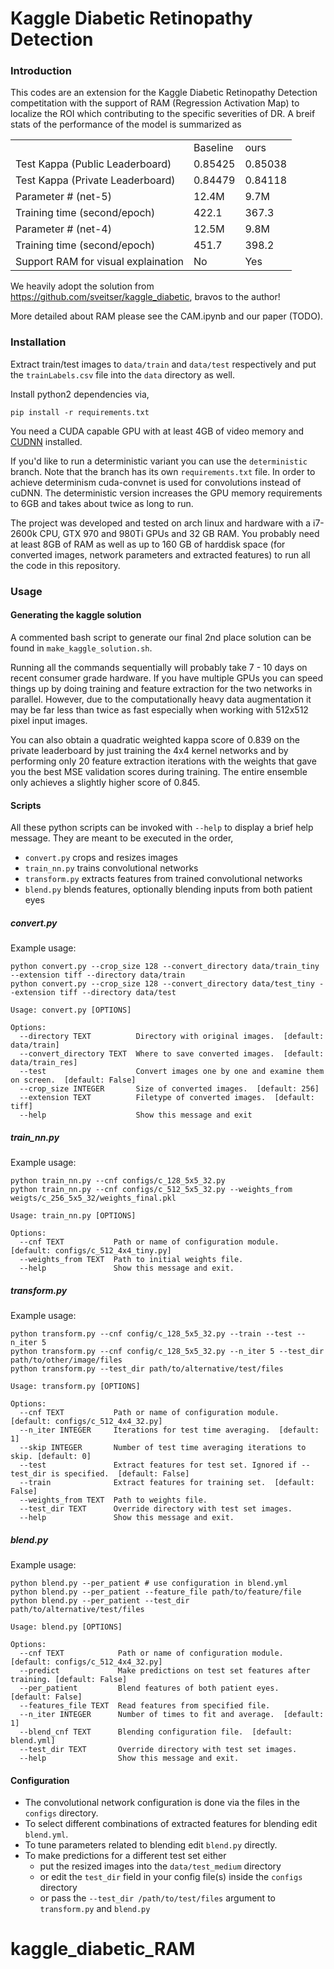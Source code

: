 # Kaggle Diabetic Retinopathy Detection
### Introduction
This codes are an extension for the Kaggle Diabetic Retinopathy Detection competitation with the support of RAM (Regression Activation Map) to localize the ROI which contributing to the specific severities of DR. A breif stats of the performance of the model is summarized as 

|                                  |          |          | 
|----------------------------------|----------|----------| 
|                                  |Baseline  |  ours    | 
| Test Kappa (Public Leaderboard)  | 0.85425  | 0.85038  | 
| Test Kappa (Private Leaderboard) | 0.84479  | 0.84118  | 
| Parameter # (net-5)              | 12.4M    | 9.7M     | 
| Training time (second/epoch)     | 422.1    | 367.3    | 
| Parameter # (net-4)              | 12.5M    | 9.8M     | 
| Training time (second/epoch)     | 451.7    | 398.2    | 
| Support RAM for visual explaination                   | No       | Yes    |

We heavily adopt the solution from https://github.com/sveitser/kaggle_diabetic, bravos to the author!

More detailed about RAM please see the CAM.ipynb and our paper (TODO).

### Installation

Extract train/test images to `data/train` and `data/test` respectively and
put the `trainLabels.csv` file into the `data` directory as well.

Install python2 dependencies via,
```
pip install -r requirements.txt
```
You need a CUDA capable GPU with at least 4GB of video memory and
[CUDNN](https://developer.nvidia.com/cudnn) installed.

If you'd like to run a deterministic variant you can use the `deterministic`
branch. Note that the branch has its own `requirements.txt` file.
In order to achieve determinism cuda-convnet is used for convolutions instead
of cuDNN. The deterministic version increases the GPU memory requirements
to 6GB and takes about twice as long to run.

The project was developed and tested on arch linux and hardware with a i7-2600k CPU,
GTX 970 and 980Ti GPUs and 32 GB RAM. You probably need at least 8GB of RAM as
well as up to 160 GB of harddisk space (for converted images, network
parameters and extracted features) to run all the code in this repository.

### Usage
#### Generating the kaggle solution
A commented bash script to generate our final 2nd place solution can be found
in `make_kaggle_solution.sh`.

Running all the commands sequentially will probably take 7 - 10 days on recent
consumer grade hardware. If you have multiple GPUs you can speed things up
by doing training and feature extraction for the two networks in parallel.
However, due to the computationally heavy data augmentation it may be far less than
twice as fast especially when working with 512x512 pixel input images.

You can also obtain a quadratic weighted kappa score of 0.839 on the private
leaderboard by just training the 4x4 kernel networks and by performing only 20
feature extraction iterations with the weights that gave you the best MSE
validation scores during training. The entire ensemble only achieves a
slightly higher score of 0.845.

#### Scripts
All these python scripts can be invoked with `--help` to display a brief help
message. They are meant to be executed in the order,

- `convert.py` crops and resizes images
- `train_nn.py` trains convolutional networks
- `transform.py` extracts features from trained convolutional networks
- `blend.py` blends features, optionally blending inputs from both patient eyes

##### convert.py
Example usage:
```
python convert.py --crop_size 128 --convert_directory data/train_tiny --extension tiff --directory data/train
python convert.py --crop_size 128 --convert_directory data/test_tiny --extension tiff --directory data/test
```
```
Usage: convert.py [OPTIONS]

Options:
  --directory TEXT          Directory with original images.  [default: data/train]
  --convert_directory TEXT  Where to save converted images.  [default: data/train_res]
  --test                    Convert images one by one and examine them on screen.  [default: False]
  --crop_size INTEGER       Size of converted images.  [default: 256]
  --extension TEXT          Filetype of converted images.  [default: tiff]
  --help                    Show this message and exit
```
##### train_nn.py
Example usage:
```
python train_nn.py --cnf configs/c_128_5x5_32.py
python train_nn.py --cnf configs/c_512_5x5_32.py --weights_from weigts/c_256_5x5_32/weights_final.pkl
```
```
Usage: train_nn.py [OPTIONS]

Options:
  --cnf TEXT           Path or name of configuration module.  [default: configs/c_512_4x4_tiny.py]
  --weights_from TEXT  Path to initial weights file.
  --help               Show this message and exit.
```

##### transform.py
Example usage:
```
python transform.py --cnf config/c_128_5x5_32.py --train --test --n_iter 5
python transform.py --cnf config/c_128_5x5_32.py --n_iter 5 --test_dir path/to/other/image/files
python transform.py --test_dir path/to/alternative/test/files
```
```
Usage: transform.py [OPTIONS]

Options:
  --cnf TEXT           Path or name of configuration module.  [default: configs/c_512_4x4_32.py]
  --n_iter INTEGER     Iterations for test time averaging.  [default: 1]
  --skip INTEGER       Number of test time averaging iterations to skip. [default: 0]
  --test               Extract features for test set. Ignored if --test_dir is specified.  [default: False]
  --train              Extract features for training set.  [default: False]
  --weights_from TEXT  Path to weights file.
  --test_dir TEXT      Override directory with test set images.
  --help               Show this message and exit.
```
##### blend.py
Example usage:
```
python blend.py --per_patient # use configuration in blend.yml
python blend.py --per_patient --feature_file path/to/feature/file
python blend.py --per_patient --test_dir path/to/alternative/test/files

```
```
Usage: blend.py [OPTIONS]

Options:
  --cnf TEXT            Path or name of configuration module.  [default: configs/c_512_4x4_32.py]
  --predict             Make predictions on test set features after training. [default: False]
  --per_patient         Blend features of both patient eyes.  [default: False]
  --features_file TEXT  Read features from specified file.
  --n_iter INTEGER      Number of times to fit and average.  [default: 1]
  --blend_cnf TEXT      Blending configuration file.  [default: blend.yml]
  --test_dir TEXT       Override directory with test set images.
  --help                Show this message and exit.
```

#### Configuration

- The convolutional network configuration is done via the files in the `configs` directory.
- To select different combinations of extracted features for blending edit  `blend.yml`.
- To tune parameters related to blending edit `blend.py` directly.
- To make predictions for a different test set either
  + put the resized images into the `data/test_medium` directory
  + or edit the `test_dir` field in your config file(s) inside the `configs` directory
  + or pass the `--test_dir /path/to/test/files` argument to `transform.py` and `blend.py`

# kaggle_diabetic_RAM
